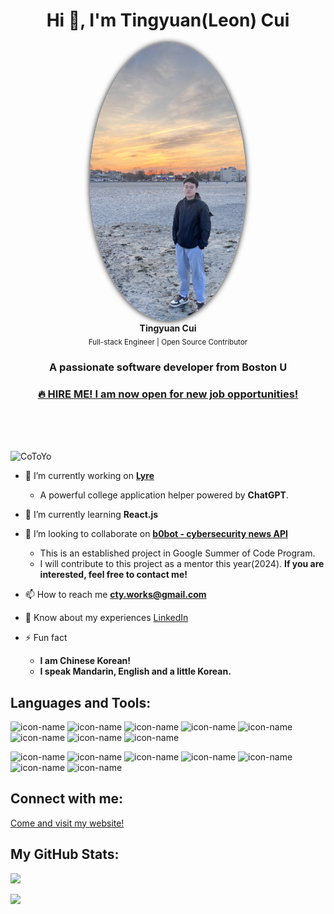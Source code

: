 <h1 align="center">Hi 👋, I'm Tingyuan(Leon) Cui</h1>
<p align="center">
  <img src="./img/IMG_4814.jpg" width="250" style="border-radius:50%; box-shadow: 0 0 10px #000;">
  <br>
  <b>Tingyuan Cui</b><br>
  <sub>Full-stack Engineer | Open Source Contributor</sub>
</p>

<h3 align="center">A passionate software developer from Boston U</h3>
<a href="https://www.linkedin.com/in/tingyuan-cui/">
  <h3 align="center" >🔥 HIRE ME! I am now open for new job opportunities!</h3>
</a>

</br>
</br>
</br>

<p align="left"> <img src="https://komarev.com/ghpvc/?username=CoToYo&label=Profile%20views&color=0e75b6&style=flat" alt="CoToYo" /> </p>

- 🔭 I’m currently working on **[Lyre](https://github.com/leaderfun/lyre)**
  - A powerful college application helper powered by **ChatGPT**.

- 🌱 I’m currently learning **React.js**

- 👯 I’m looking to collaborate on **[b0bot - cybersecurity news API](https://github.com/c2siorg/b0bot)**
  - This is an established project in Google Summer of Code Program.
  - I will contribute to this project as a mentor this year(2024). **If you are interested, feel free to contact me!**

- 📫 How to reach me **cty.works@gmail.com**

- 📄 Know about my experiences [LinkedIn](https://www.linkedin.com/in/tingyuan-cui)

- ⚡ Fun fact
  - **I am Chinese Korean!**
  - **I speak Mandarin, English and a little Korean.**

## Languages and Tools:
![icon-name](https://img.shields.io/badge/-Python-blue?style=flat&logo=Python&logoColor=white&link=Your-URL)
![icon-name](https://img.shields.io/badge/-JavaScript-orange?style=flat&logo=JavaScript&logoColor=white&link=Your-URL)
![icon-name](https://img.shields.io/badge/-C++-yellow?style=flat&logo=C&logoColor=white&link=Your-URL)
![icon-name](https://img.shields.io/badge/-Java-brown?style=flat&logo=Java&logoColor=white&link=Your-URL)
![icon-name](https://img.shields.io/badge/-Node.js-green?style=flat&logo=Node.js&logoColor=white&link=Your-URL)
![icon-name](https://img.shields.io/badge/-Express-black?style=flat&logo=Express&logoColor=white&link=Your-URL)
![icon-name](https://img.shields.io/badge/-SpringBoot-green?style=flat&logo=SpringBoot&logoColor=white&link=Your-URL)
![icon-name](https://img.shields.io/badge/-Flask-skyblue?style=flat&logo=Flask&logoColor=white&link=Your-URL)

![icon-name](https://img.shields.io/badge/-Docker-blue?style=flat&logo=Docker&logoColor=white&link=Your-URL)
![icon-name](https://img.shields.io/badge/-Kubernetes-skyblue?style=flat&logo=Kubernetes&logoColor=white&link=Your-URL)
![icon-name](https://img.shields.io/badge/-MongoDB-green?style=flat&logo=MongoDB&logoColor=white&link=Your-URL)
![icon-name](https://img.shields.io/badge/-Webpack-darkblue?style=flat&logo=Webpack&logoColor=white&link=Your-URL)
![icon-name](https://img.shields.io/badge/-Jest-brown?style=flat&logo=Jest&logoColor=white&link=Your-URL)
![icon-name](https://img.shields.io/badge/-AWS-darkyellow?style=flat&logo=AmazonAWS&logoColor=white&link=Your-URL)
![icon-name](https://img.shields.io/badge/-Git-darkorange?style=flat&logo=Git&logoColor=white&link=Your-URL)

## Connect with me:

[Come and visit my website!](https://tingyuancui.com/)

## My GitHub Stats:
<p align="left">
  <img src="https://github-readme-stats.vercel.app/api/top-langs?username=CoToYo&show_icons=true&locale=en&layout=compact">  
</p>
<p align="left">
  <img src="https://github-profile-trophy.vercel.app/?username=CoToYo" />
</p>

<!--START_SECTION:activity-->
<!--END_SECTION:activity-->

<!--START_SECTION:blog-->
<!--END_SECTION:blog-->
